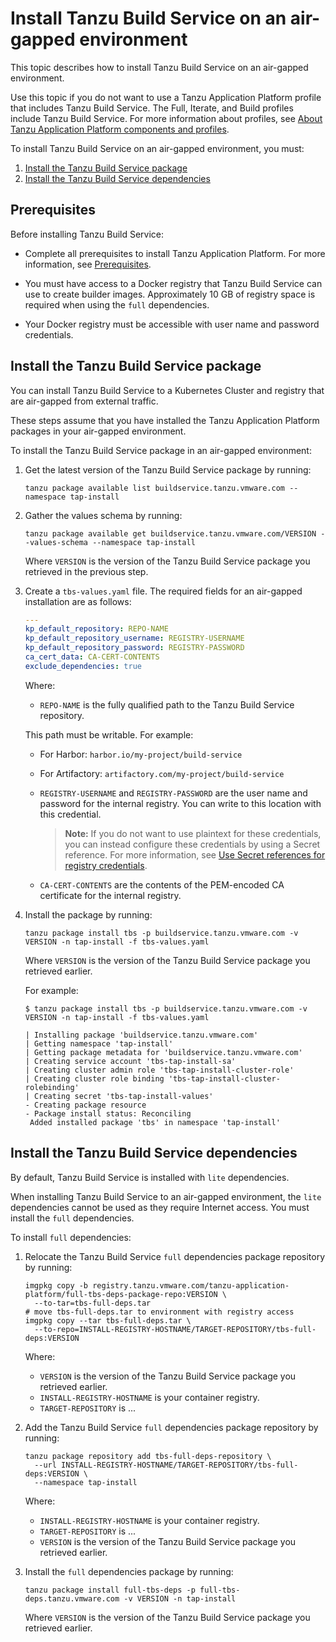 # Install Tanzu Build Service on an air-gapped environment

This topic describes how to install Tanzu Build Service on an air-gapped environment.

Use this topic if you do not want to use a Tanzu Application Platform profile that includes
Tanzu Build Service.
The Full, Iterate, and Build profiles include Tanzu Build Service.
For more information about profiles, see [About Tanzu Application Platform components and profiles](../about-package-profiles.md).

To install Tanzu Build Service on an air-gapped environment, you must:

1. [Install the Tanzu Build Service package](#tbs-offline-install-package)
1. [Install the Tanzu Build Service dependencies](#tbs-offline-install-deps)

## <a id='tbs-prereqs'></a> Prerequisites

Before installing Tanzu Build Service:

- Complete all prerequisites to install Tanzu Application Platform.
For more information, see [Prerequisites](../prerequisites.md).

- You must have access to a Docker registry that Tanzu Build Service can use to create builder images.
Approximately 10&nbsp;GB of registry space is required when using the `full` dependencies.

- Your Docker registry must be accessible with user name and password credentials.

## <a id='tbs-offline-install-package'></a> Install the Tanzu Build Service package

You can install Tanzu Build Service to a Kubernetes Cluster and registry that are
air-gapped from external traffic.

These steps assume that you have installed the Tanzu Application Platform packages
in your air-gapped environment.

To install the Tanzu Build Service package in an air-gapped environment:

1. Get the latest version of the Tanzu Build Service package by running:

    ```console
    tanzu package available list buildservice.tanzu.vmware.com --namespace tap-install
    ```

1. Gather the values schema by running:

    ```console
    tanzu package available get buildservice.tanzu.vmware.com/VERSION --values-schema --namespace tap-install
    ```

    Where `VERSION` is the version of the Tanzu Build Service package you retrieved in the previous step.

1. Create a `tbs-values.yaml` file. The required fields for an air-gapped installation are as follows:

    ```yaml
    ---
    kp_default_repository: REPO-NAME
    kp_default_repository_username: REGISTRY-USERNAME
    kp_default_repository_password: REGISTRY-PASSWORD
    ca_cert_data: CA-CERT-CONTENTS
    exclude_dependencies: true
    ```

    Where:

    - `REPO-NAME` is the fully qualified path to the Tanzu Build Service repository.
    <!-- does this mean the repo you want to install TBS in? "is a writable repository in your
    registry." -->
    This path must be writable. For example:
      - For Harbor: `harbor.io/my-project/build-service`
      - For Artifactory: `artifactory.com/my-project/build-service`

    - `REGISTRY-USERNAME` and `REGISTRY-PASSWORD` are the user name and password for the internal registry.
    You can write to this location with this credential. <!--  are the user name and password for the user that can write to `KP-DEFAULT-REPO` -->

        >**Note:** If you do not want to use plaintext for these credentials, you can
        >instead configure these credentials by using a Secret reference.
        >For more information, see [Use Secret references for registry credentials](#install-secret-refs).

    - `CA-CERT-CONTENTS` are the contents of the PEM-encoded CA certificate for the internal registry.

1. Install the package by running:

    ```console
    tanzu package install tbs -p buildservice.tanzu.vmware.com -v VERSION -n tap-install -f tbs-values.yaml
    ```

    Where `VERSION` is the version of the Tanzu Build Service package you retrieved earlier.

    For example:

    ```console
    $ tanzu package install tbs -p buildservice.tanzu.vmware.com -v VERSION -n tap-install -f tbs-values.yaml

    | Installing package 'buildservice.tanzu.vmware.com'
    | Getting namespace 'tap-install'
    | Getting package metadata for 'buildservice.tanzu.vmware.com'
    | Creating service account 'tbs-tap-install-sa'
    | Creating cluster admin role 'tbs-tap-install-cluster-role'
    | Creating cluster role binding 'tbs-tap-install-cluster-rolebinding'
    | Creating secret 'tbs-tap-install-values'
    - Creating package resource
    - Package install status: Reconciling
     Added installed package 'tbs' in namespace 'tap-install'
    ```

## <a id='tbs-offline-install-deps'></a> Install the Tanzu Build Service dependencies

By default, Tanzu Build Service is installed with `lite` dependencies.

When installing Tanzu Build Service to an air-gapped environment, the `lite` dependencies
cannot be used as they require Internet access.
You must install the `full` dependencies.

To install `full` dependencies:

1. Relocate the Tanzu Build Service `full` dependencies package repository by running:

    ```console
    imgpkg copy -b registry.tanzu.vmware.com/tanzu-application-platform/full-tbs-deps-package-repo:VERSION \
      --to-tar=tbs-full-deps.tar
    # move tbs-full-deps.tar to environment with registry access
    imgpkg copy --tar tbs-full-deps.tar \
      --to-repo=INSTALL-REGISTRY-HOSTNAME/TARGET-REPOSITORY/tbs-full-deps:VERSION
    ```

    Where:

    - `VERSION` is the version of the Tanzu Build Service package you retrieved earlier.
    - `INSTALL-REGISTRY-HOSTNAME` is your container registry.
    - `TARGET-REPOSITORY` is ... <!-- is this the same as the repository you used for kp_default_repository? -->

1. Add the Tanzu Build Service `full` dependencies package repository by running:

    ```console
    tanzu package repository add tbs-full-deps-repository \
      --url INSTALL-REGISTRY-HOSTNAME/TARGET-REPOSITORY/tbs-full-deps:VERSION \
      --namespace tap-install
    ```

    Where:

    - `INSTALL-REGISTRY-HOSTNAME` is your container registry.
    - `TARGET-REPOSITORY` is ...
    - `VERSION` is the version of the Tanzu Build Service package you retrieved earlier.

1. Install the `full` dependencies package by running:

    ```console
    tanzu package install full-tbs-deps -p full-tbs-deps.tanzu.vmware.com -v VERSION -n tap-install
    ```

    Where `VERSION` is the version of the Tanzu Build Service package you retrieved earlier.
